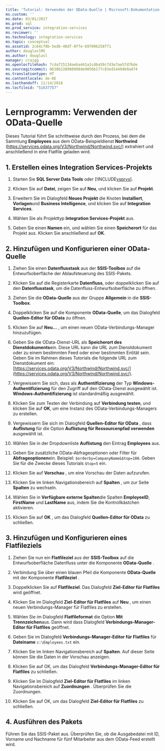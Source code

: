 ```yaml
---
title: 'Tutorial: Verwenden der OData-Quelle | Microsoft-Dokumentation'
ms.custom: ''
ms.date: 03/01/2017
ms.prod: sql
ms.prod_service: integration-services
ms.reviewer: ''
ms.technology: integration-services
ms.topic: conceptual
ms.assetid: 2c64cf8b-5edb-48df-8ffe-697096258f71
author: douglaslMS
ms.author: douglasl
manager: craigg
ms.openlocfilehash: 7cda725134aeba441a1cd6a59c7d3e7ae57d76de
ms.sourcegitcommit: 0638b228980998de9056b177c83ed14494b9ad74
ms.translationtype: HT
ms.contentlocale: de-DE
ms.lasthandoff: 11/14/2018
ms.locfileid: "51637757"
---
```

# <a name="tutorial-using-the-odata-source"></a>Lernprogramm: Verwenden der OData-Quelle
  Dieses Tutorial führt Sie schrittweise durch den Prozess, bei dem die Sammlung **Employees** aus dem OData-Beispieldienst **Northwind** (https://services.odata.org/V3/Northwind/Northwind.svc/) extrahiert und anschließend in eine Flatfile geladen wird.  
  
## <a name="1-create-an-integration-services-project"></a>1. Erstellen eines Integration Services-Projekts  
  
1.  Starten Sie **SQL Server Data Tools** oder [!INCLUDE[vsprvs](../../includes/vsprvs-md.md)].  
  
2.  Klicken Sie auf **Datei**, zeigen Sie auf **Neu**, und klicken Sie auf **Projekt**.  
  
3.  Erweitern Sie im Dialogfeld **Neues Projekt** die Knoten **Installiert**, **Vorlagen**und **Business Intelligence**, und klicken Sie auf **Integration Services**.  
  
4.  Wählen Sie als Projekttyp **Integration Services-Projekt** aus.  
  
5.  Geben Sie einen **Namen** ein, und wählen Sie einen **Speicherort** für das Projekt aus. Klicken Sie anschließend auf **OK**.  
  
## <a name="2-add-and-configure-an-odata-source"></a>2. Hinzufügen und Konfigurieren einer OData-Quelle 
  
1.  Ziehen Sie einen **Datenflusstask** aus der **SSIS-Toolbox** auf die Entwurfsoberfläche der Ablaufsteuerung des SSIS-Pakets.  
  
2.  Klicken Sie auf die Registerkarte **Datenfluss**, oder doppelklicken Sie auf den **Datenflusstask**, um die Datenfluss-Entwurfsoberfläche zu öffnen.  
  
3.  Ziehen Sie die **OData-Quelle** aus der Gruppe **Allgemein** in die **SSIS-Toolbox**.
  
4.  Doppelklicken Sie auf die Komponente **OData-Quelle**, um das Dialogfeld **Quellen-Editor für OData** zu öffnen.  
  
5.  Klicken Sie auf **Neu…** , um einen neuen OData-Verbindungs-Manager hinzuzufügen.  
  
6.  Geben Sie die OData-Dienst-URL als **Speicherort des Dienstdokuments**ein. Diese URL kann die URL zum Dienstdokument oder zu einem bestimmten Feed oder einer bestimmten Entität sein. Geben Sie im Rahmen dieses Tutorials die folgende URL zum Dienstdokument ein: [https://services.odata.org/V3/Northwind/Northwind.svc/](https://services.odata.org/V3/Northwind/Northwind.svc/).  
  
7.  Vergewissern Sie sich, dass als **Authentifizierung** der Typ **Windows-Authentifizierung** für den Zugriff auf den OData-Dienst ausgewählt ist. **Windows-Authentifizierung** ist standardmäßig ausgewählt.  
  
8.  Klicken Sie zum Testen der Verbindung auf **Verbindung testen**, und klicken Sie auf **OK**, um eine Instanz des OData-Verbindungs-Managers zu erstellen.  
  
9. Vergewissern Sie sich im Dialogfeld **Quellen-Editor für OData** , dass **Auflistung** für die Option **Auflistung für Ressourcenpfad verwenden** ausgewählt ist.  
  
10. Wählen Sie in der Dropdownliste **Auflistung** den Eintrag **Employees** aus.  
  
11. Geben Sie zusätzliche OData-Abfrageoptionen oder Filter für **Abfrageoptionen**ein. Beispiel: `$orderby=CompanyName&$top=100`. Geben Sie für die Zwecke dieses Tutorials `$top=5` ein.  
  
12. Klicken Sie auf **Vorschau** , um eine Vorschau der Daten aufzurufen.  
  
13. Klicken Sie im linken Navigationsbereich auf **Spalten** , um zur Seite **Spalten** zu wechseln.  
  
14. Wählen Sie in **Verfügbare externe Spalten**die Spalten **EmployeeID**, **FirstName** und **LastName** aus, indem Sie die Kontrollkästchen aktivieren.  
  
15. Klicken Sie auf **OK** , um das Dialogfeld **Quellen-Editor für OData** zu schließen.  
  
## <a name="3-add-and-configure-a-flat-file-destination"></a>3. Hinzufügen und Konfigurieren eines Flatfileziels
  
1.  Ziehen Sie nun ein **Flatfileziel** aus der **SSIS-Toolbox** auf die Entwurfsoberfläche Datenfluss unter die Komponente **OData-Quelle** .  
  
2.  Verbindung Sie über einen blauen Pfeil die Komponente **OData-Quelle** mit der Komponente **Flatfileziel** .  
  
3.  Doppelklicken Sie auf **Flatfileziel**. Das Dialogfeld **Ziel-Editor für Flatfiles** wird geöffnet.  
  
4.  Klicken Sie im Dialogfeld **Ziel-Editor für Flatfiles** auf **Neu** , um einen neuen Verbindungs-Manager für Flatfiles zu erstellen.  
  
5.  Wählen Sie im Dialogfeld **Flatfileformat** die Option **Mit Trennzeichen**aus. Dann wird dass Dialogfeld **Verbindungs-Manager-Editor für Flatfiles** geöffnet.  
  
6.  Geben Sie im Dialogfeld **Verbindungs-Manager-Editor für Flatfiles** für **Dateiname** `c:\Employees.txt` ein.  
  
7.  Klicken Sie im linken Navigationsbereich auf **Spalten**. Auf dieser Seite können Sie die Daten in der Vorschau anzeigen.  
  
8.  Klicken Sie auf OK, um das Dialogfeld **Verbindungs-Manager-Editor für Flatfiles** zu schließen.  
  
9. Klicken Sie im Dialogfeld **Ziel-Editor für Flatfiles** im linken Navigationsbereich auf **Zuordnungen** . Überprüfen Sie die Zuordnungen.  
  
10. Klicken Sie auf OK, um das Dialogfeld **Ziel-Editor für Flatfiles** zu schließen.  

## <a name="4-run-the-package"></a>4. Ausführen des Pakets
Führen Sie das SSIS-Paket aus. Überprüfen Sie, ob die Ausgabedatei mit ID, Vorname und Nachname für fünf Mitarbeiter aus dem OData-Feed erstellt wird.
  
  
